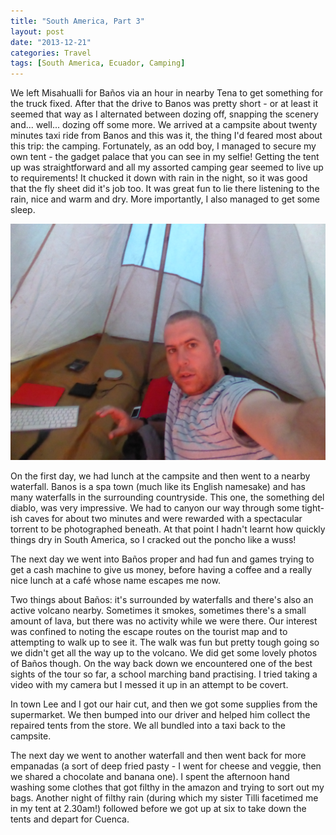 ```yaml
---
title: "South America, Part 3"
layout: post
date: "2013-12-21"
categories: Travel
tags: [South America, Ecuador, Camping]
---
```

We left Misahualli for Baños via an hour in nearby Tena to get something for the truck fixed. After that the drive to Banos was pretty short - or at least it seemed that way as I alternated between dozing off, snapping the scenery and... well... dozing off some more. We arrived at a campsite about twenty minutes taxi ride from Banos and this was it, the thing I'd feared most about this trip: the camping. Fortunately, as an odd boy, I managed to secure my own tent - the gadget palace that you can see in my selfie! Getting the tent up was straightforward and all my assorted camping gear seemed to live up to requirements! It chucked it down with rain in the night, so it was good that the fly sheet did it's job too. It was great fun to lie there listening to the rain, nice and warm and dry. More importantly, I also managed to get some sleep.

![](/assets/images/south_america/part_3/TentSelfie.jpg)

On the first day, we had lunch at the campsite and then went to a nearby waterfall. Banos is a spa town (much like its English namesake) and has many waterfalls in the surrounding countryside. This one, the something del diablo, was very impressive. We had to canyon our way through some tight-ish caves for about two minutes and were rewarded with a spectacular torrent to be photographed beneath. At that point I hadn't learnt how quickly things dry in South America, so I cracked out the poncho like a wuss!

The next day we went into Baños proper and had fun and games trying to get a cash machine to give us money, before having a coffee and a really nice lunch at a café whose name escapes me now. 

Two things about Baños: it's surrounded by waterfalls and there's also an active volcano nearby. Sometimes it smokes, sometimes there's a small amount of lava, but there was no activity while we were there. Our interest was confined to noting the escape routes on the tourist map and to attempting to walk up to see it. The walk was fun but pretty tough going so we didn't get all the way up to the volcano. We did get some lovely photos of Baños though. On the way back down we encountered one of the best sights of the tour so far, a school marching band practising. I tried taking a video with my camera but I messed it up in an attempt to be covert. 

In town Lee and I got our hair cut, and then we got some supplies from the supermarket. We then bumped into our driver and helped him collect the repaired tents from the store. We all bundled into a taxi back to the campsite. 

The next day we went to another waterfall and then went back for more empanadas (a sort of deep fried pasty - I went for cheese and veggie, then we shared a chocolate and banana one). I spent the afternoon hand washing some clothes that got filthy in the amazon and trying to sort out my bags. Another night of filthy rain (during which my sister Tilli facetimed me in my tent at 2.30am!) followed before we got up at six to take down the tents and depart for Cuenca.